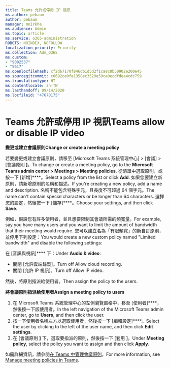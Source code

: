 ```yaml
---
title: Teams 允許或停用 IP 視訊
ms.author: pebaum
author: pebaum
manager: mnirkhe
ms.audience: Admin
ms.topic: article
ms.service: o365-administration
ROBOTS: NOINDEX, NOFOLLOW
localization_priority: Priority
ms.collection: Adm_O365
ms.custom:
- "9002537"
- "5617"
ms.openlocfilehash: cf2d67170f846db1d5d2f1ca8c8b50902e200e45
ms.sourcegitcommit: c6692ce0fa1358ec3529e59ca0ecdfdea4cdc759
ms.translationtype: HT
ms.contentlocale: zh-TW
ms.lasthandoff: 09/14/2020
ms.locfileid: "47670175"
---
```

# <a name="teams-allow-or-disable-ip-video"></a><span data-ttu-id="66e28-102">Teams 允許或停用 IP 視訊</span><span class="sxs-lookup"><span data-stu-id="66e28-102">Teams allow or disable IP video</span></span>

<span data-ttu-id="66e28-103">**變更或建立會議原則**</span><span class="sxs-lookup"><span data-stu-id="66e28-103">**Change or create a meeting policy**</span></span>

<span data-ttu-id="66e28-104">若要變更或建立會議原則，請移至 [Microsoft Teams 系統管理中心] > [會議] > [會議原則 **]**。</span><span class="sxs-lookup"><span data-stu-id="66e28-104">To change or create a meeting policy, go to the **Microsoft Teams admin center > Meetings > Meeting policies**.</span></span> <span data-ttu-id="66e28-105">從清單中選取原則，或按一下 [新增]\*\*\*\*。</span><span class="sxs-lookup"><span data-stu-id="66e28-105">Select a policy from the list or click **Add**.</span></span> <span data-ttu-id="66e28-106">如果您要建立新原則，請新增原則的名稱和描述。</span><span class="sxs-lookup"><span data-stu-id="66e28-106">If you're creating a new policy, add a name and description.</span></span> <span data-ttu-id="66e28-107">名稱不能包含特殊字元，且長度不可超過 64 個字元。</span><span class="sxs-lookup"><span data-stu-id="66e28-107">The name can't contain special characters or be longer than 64 characters.</span></span> <span data-ttu-id="66e28-108">選擇您的設定，然後按一下 [儲存]\*\*\*\*。</span><span class="sxs-lookup"><span data-stu-id="66e28-108">Choose your settings, and then click **Save**.</span></span>

<span data-ttu-id="66e28-109">例如，假設您有許多使用者，並且想要限制其會議所需的頻寬量。</span><span class="sxs-lookup"><span data-stu-id="66e28-109">For example, say you have many users and you want to limit the amount of bandwidth that their meeting would require.</span></span> <span data-ttu-id="66e28-110">您可以建立名為「有限頻寬」的新自訂原則，並停用下列設定：</span><span class="sxs-lookup"><span data-stu-id="66e28-110">You would create a new custom policy named "Limited bandwidth" and disable the following settings:</span></span>

<span data-ttu-id="66e28-111">在 [音訊與視訊]\*\*\*\* 下：</span><span class="sxs-lookup"><span data-stu-id="66e28-111">Under **Audio & video**:</span></span>

- <span data-ttu-id="66e28-112">關閉 [允許雲端錄製]。</span><span class="sxs-lookup"><span data-stu-id="66e28-112">Turn off Allow cloud recording.</span></span>
- <span data-ttu-id="66e28-113">關閉 [允許 IP 視訊]。</span><span class="sxs-lookup"><span data-stu-id="66e28-113">Turn off Allow IP video.</span></span>

<span data-ttu-id="66e28-114">然後，將原則指派給使用者。</span><span class="sxs-lookup"><span data-stu-id="66e28-114">Then assign the policy to the users.</span></span>

<span data-ttu-id="66e28-115">**將會議原則指派給使用者**</span><span class="sxs-lookup"><span data-stu-id="66e28-115">**Assign a meeting policy to users**</span></span>

1. <span data-ttu-id="66e28-116">在 Microsoft Teams 系統管理中心的左側瀏覽窗格中，移至 [使用者]\*\*\*\*，然後按一下該使用者。</span><span class="sxs-lookup"><span data-stu-id="66e28-116">In the left navigation of the Microsoft Teams admin center, go to **Users**, and then click the user.</span></span>
2. <span data-ttu-id="66e28-117">按一下使用者名稱左方以選取使用者，然後按一下 [編輯設定]\*\*\*\*。</span><span class="sxs-lookup"><span data-stu-id="66e28-117">Select the user by clicking to the left of the user name, and then click **Edit settings**.</span></span>
3. <span data-ttu-id="66e28-118">在 [會議原則 **]** 下，選取要指派的原則，然後按一下 [套用 **]**。</span><span class="sxs-lookup"><span data-stu-id="66e28-118">Under **Meeting policy**, select the policy you want to assign and then click **Apply**.</span></span>

<span data-ttu-id="66e28-119">如需詳細資訊，請參閱[在 Teams 中管理會議原則](https://docs.microsoft.com/microsoftteams/meeting-policies-in-teams)。</span><span class="sxs-lookup"><span data-stu-id="66e28-119">For more information, see [Manage meeting policies in Teams](https://docs.microsoft.com/microsoftteams/meeting-policies-in-teams).</span></span>
